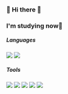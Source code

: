 ### <h3> 🤡 Hi there 🤡 </h3>

### I'm studying now💪
##### Languages
<div>
  <img src="https://img.shields.io/badge/Python-3776AB?style=flat-square&logo=Python&logoColor=white"/>
  <img src="https://img.shields.io/badge/Java-007396?style=flat-square&logo=java&logoColor=white"/>
</div>

##### Tools
<div>
  <img src="https://img.shields.io/badge/Docker-2496ED?style=flat-square&logo=Docker&logoColor=white"/>
  <img src="https://img.shields.io/badge/Spring-6DB33F?style=flat-square&logo=Spring&logoColor=white"/>
  <img src="https://img.shields.io/badge/Kubernetes-326CE5?style=flat-square&logo=Kubernetes&logoColor=white"/>
  <img src="https://img.shields.io/badge/Aws-232F3E?style=flat-square&logo=Amazonaws&logoColor=white"/>
  <img src="https://img.shields.io/badge/MySQL-4479A1?style=flat-square&logo=mysql&logoColor=white"/>
</div>
